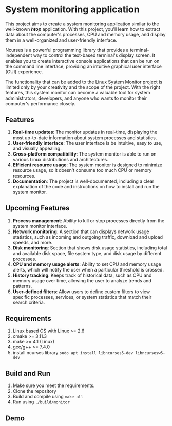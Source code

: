 # System monitoring application
This project aims to create a system monitoring application similar to the well-known *__htop__* application. With this project, you'll learn how to extract data about the computer's processes, CPU and memory usage, and display them in a well-organized and user-friendly interface.

Ncurses is a powerful programming library that provides a terminal-independent way to control the text-based terminal's display screen. It enables you to create interactive console applications that can be run on the command line interface, providing an intuitive graphical user interface (GUI) experience.

The functionality that can be added to the Linux System Monitor project is limited only by your creativity and the scope of the project. With the right features, this system monitor can become a valuable tool for system administrators, developers, and anyone who wants to monitor their computer's performance closely. 

## Features
1. __Real-time updates__: The monitor updates in real-time, displaying the most up-to-date information about system processes and statistics.
2. __User-friendly interface__: The user interface is be intuitive, easy to use, and visually appealing.
3. __Cross-platform compatibility__: The system monitor is able to run on various Linux distributions and architectures.
4. __Efficient resource usage__: The system monitor is designed to minimize resource usage, so it doesn't consume too much CPU or memory resources.
5. __Documentation__: The project is well-documented, including a clear explanation of the code and instructions on how to install and run the system monitor.

## Upcoming Features
1. __Process management__: Ability to kill or stop processes directly from the system monitor interface.
2. __Network monitoring__: A section that can displays network usage statistics, such as incoming and outgoing traffic, download and upload speeds, and more.
3. __Disk monitoring__: Section that shows disk usage statistics, including total and available disk space, file system type, and disk usage by different processes.
4. __CPU and memory usage alerts__: Ability to set CPU and memory usage alerts, which will notify the user when a particular threshold is crossed.
5. __History tracking__: Keeps track of historical data, such as CPU and memory usage over time, allowing the user to analyze trends and patterns.
6. __User-defined filters__: Allow users to define custom filters to view specific processes, services, or system statistics that match their search criteria.

## Requirements 
1. Linux based OS with Linux >= 2.6
2. cmake >= 3.11.3
3. make >= 4.1 (Linux)
4. gcc/g++ >= 7.4.0
5. install ncurses library   `sudo apt install libncurses5-dev libncursesw5-dev` 

## Build and Run
1. Make sure you meet the requirements.
2. Clone the repository
3. Build and compile using `make all`
4. Run using `./build/monitor`

## Demo
